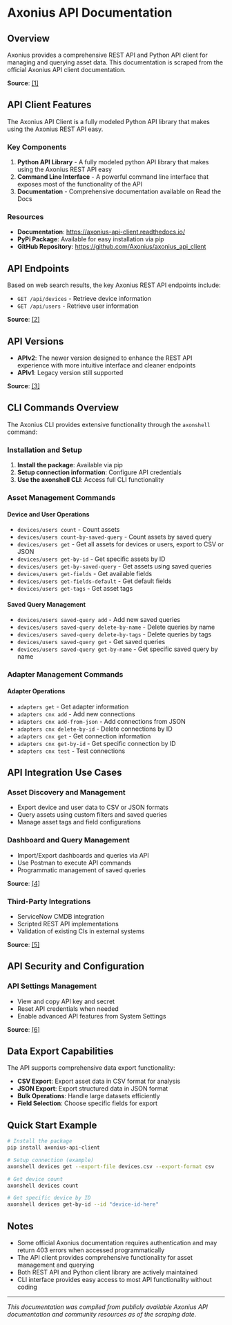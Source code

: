 # Axonius API Documentation

## Overview

Axonius provides a comprehensive REST API and Python API client for managing and querying asset data. This documentation is scraped from the official Axonius API client documentation.

**Source**: [[1]](https://axonius-api-client.readthedocs.io/)

## API Client Features

The Axonius API Client is a fully modeled Python API library that makes using the Axonius REST API easy.

### Key Components

1. **Python API Library** - A fully modeled python API library that makes using the Axonius REST API easy
2. **Command Line Interface** - A powerful command line interface that exposes most of the functionality of the API
3. **Documentation** - Comprehensive documentation available on Read the Docs

### Resources

- **Documentation**: https://axonius-api-client.readthedocs.io/
- **PyPi Package**: Available for easy installation via pip
- **GitHub Repository**: https://github.com/Axonius/axonius_api_client

## API Endpoints

Based on web search results, the key Axonius REST API endpoints include:

- `GET /api/devices` - Retrieve device information
- `GET /api/users` - Retrieve user information

**Source**: [[2]](https://docs.brinqa.com/docs/connectors/axonius-connector/)

## API Versions

- **APIv2**: The newer version designed to enhance the REST API experience with more intuitive interface and cleaner endpoints
- **APIv1**: Legacy version still supported

**Source**: [[3]](https://docs.axonius.com/docs/axonius-rest-api)

## CLI Commands Overview

The Axonius CLI provides extensive functionality through the `axonshell` command:

### Installation and Setup

1. **Install the package**: Available via pip
2. **Setup connection information**: Configure API credentials
3. **Use the axonshell CLI**: Access full CLI functionality

### Asset Management Commands

#### Device and User Operations
- `devices/users count` - Count assets
- `devices/users count-by-saved-query` - Count assets by saved query
- `devices/users get` - Get all assets for devices or users, export to CSV or JSON
- `devices/users get-by-id` - Get specific assets by ID
- `devices/users get-by-saved-query` - Get assets using saved queries
- `devices/users get-fields` - Get available fields
- `devices/users get-fields-default` - Get default fields
- `devices/users get-tags` - Get asset tags

#### Saved Query Management
- `devices/users saved-query add` - Add new saved queries
- `devices/users saved-query delete-by-name` - Delete queries by name
- `devices/users saved-query delete-by-tags` - Delete queries by tags
- `devices/users saved-query get` - Get saved queries
- `devices/users saved-query get-by-name` - Get specific saved query by name

### Adapter Management Commands

#### Adapter Operations
- `adapters get` - Get adapter information
- `adapters cnx add` - Add new connections
- `adapters cnx add-from-json` - Add connections from JSON
- `adapters cnx delete-by-id` - Delete connections by ID
- `adapters cnx get` - Get connection information
- `adapters cnx get-by-id` - Get specific connection by ID
- `adapters cnx test` - Test connections

## API Integration Use Cases

### Asset Discovery and Management
- Export device and user data to CSV or JSON formats
- Query assets using custom filters and saved queries
- Manage asset tags and field configurations

### Dashboard and Query Management
- Import/Export dashboards and queries via API
- Use Postman to execute API commands
- Programmatic management of saved queries

**Source**: [[4]](https://docs.axonius.com/docs/importexport-dashboards-and-queries-via-api)

### Third-Party Integrations
- ServiceNow CMDB integration
- Scripted REST API implementations
- Validation of existing CIs in external systems

**Source**: [[5]](https://www.servicenow.com/community/cmdb-forum/axonius-integration-with-servicenow/td-p/2554070)

## API Security and Configuration

### API Settings Management
- View and copy API key and secret
- Reset API credentials when needed
- Enable advanced API features from System Settings

**Source**: [[6]](https://docs.axonius.com/docs/managing-api-settings)

## Data Export Capabilities

The API supports comprehensive data export functionality:
- **CSV Export**: Export asset data in CSV format for analysis
- **JSON Export**: Export structured data in JSON format
- **Bulk Operations**: Handle large datasets efficiently
- **Field Selection**: Choose specific fields for export

## Quick Start Example

```bash
# Install the package
pip install axonius-api-client

# Setup connection (example)
axonshell devices get --export-file devices.csv --export-format csv

# Get device count
axonshell devices count

# Get specific device by ID
axonshell devices get-by-id --id "device-id-here"
```

## Notes

- Some official Axonius documentation requires authentication and may return 403 errors when accessed programmatically
- The API client provides comprehensive functionality for asset management and querying
- Both REST API and Python client library are actively maintained
- CLI interface provides easy access to most API functionality without coding

---

*This documentation was compiled from publicly available Axonius API documentation and community resources as of the scraping date.*